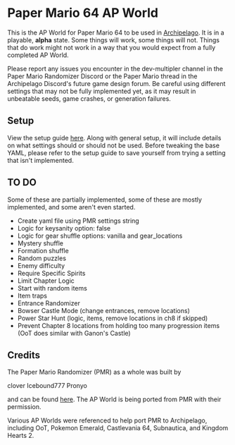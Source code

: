 # Paper Mario 64 AP World
This is the AP World for Paper Mario 64 to be used in [Archipelago](https://archipelago.gg/). It is in a playable, **alpha** state. Some things will work, some things will not. Things that do work might not work in a way that you would expect from a fully completed AP World. 

Please report any issues you encounter in the dev-multipler channel in the Paper Mario Randomizer Discord or the Paper Mario thread in the Archipelago Discord's future game design forum. Be careful using different settings that may not be fully implemented yet, as it may result in unbeatable seeds, game crashes, or generation failures.

## Setup

View the setup guide [here](https://github.com/JKBSunshine/PMR_APWorld/blob/main/docs/setup_en.md). Along with general setup, it will include details on what settings should or should not be used. Before tweaking the base YAML, please refer to the setup guide to save yourself from trying a setting that isn't implemented.

## TO DO

Some of these are partially implemented, some of these are mostly implemented, and some aren't even started.

- Create yaml file using PMR settings string
- Logic for keysanity option: false
- Logic for gear shuffle options: vanilla and gear_locations
- Mystery shuffle
- Formation shuffle
- Random puzzles
- Enemy difficulty
- Require Specific Spirits
- Limit Chapter Logic
- Start with random items
- Item traps
- Entrance Randomizer
- Bowser Castle Mode (change entrances, remove locations)
- Power Star Hunt (logic, items, remove locations in ch8 if skipped)
- Prevent Chapter 8 locations from holding too many progression items (OoT does similar with Ganon's Castle)

## Credits

The Paper Mario Randomizer (PMR) as a whole was built by

clover
Icebound777
Pronyo

and can be found [here](https://github.com/icebound777/PMR-SeedGenerator). The AP World is being ported from PMR with their permission.

Various AP Worlds were referenced to help port PMR to Archipelago, including OoT, Pokemon Emerald, Castlevania 64, Subnautica, and Kingdom Hearts 2.
